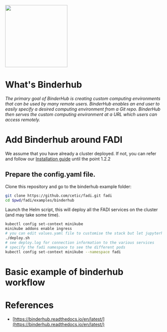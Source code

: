 <a href="https://binderhub.readthedocs.io/en/latest/" alt="Apache Nifi"><img src="images/logos/binderhub.png" width="200px" /></a>

# What's Binderhub

*The primary goal of BinderHub is creating custom computing environments that can be used by many remote users. BinderHub enables an end user to easily specify a desired computing environment from a Git repo. BinderHub then serves the custom computing environment at a URL which users can access remotely.*

# Add Binderhub around FADI

We assume that you have already a cluster deployed. If not, you can refer and follow our [Installation guide]() until the point 1.2.2

## Prepare the config.yaml file.

Clone this repository and go to the binderhub example folder:

```bash
git clone https://github.com/cetic/fadi.git fadi
cd $pwd/fadi/examples/binderhub
```

Launch the Helm script, this will deploy all the FADI services on the cluster (and may take some time).

```bash
kubectl config set-context minikube
minikube addons enable ingress
# you can edit values.yaml file to customise the stack but let jupyterhub disabled
./deploy.sh
# see deploy.log for connection information to the various services
# specify the fadi namespace to see the different pods
kubectl config set-context minikube --namespace fadi
```

# Basic example of binderhub workflow
# References
 - [https://binderhub.readthedocs.io/en/latest/](https://binderhub.readthedocs.io/en/latest/)
